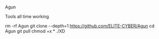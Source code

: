 Agun

Tools all time working 

rm -rf Agun
git clone --depth=1 https://github.com/ELITE-CYBER/Agun
cd Agun
git pull
chmod +x *
./XD
